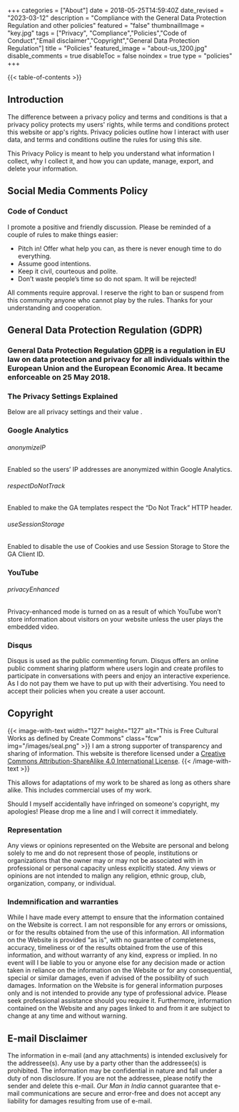 +++
categories = ["About"]
date = 2018-05-25T14:59:40Z
date_revised = "2023-03-12"
description = "Compliance with the General Data Protection Regulation and other policies"
featured = "false"
thumbnailImage = "key.jpg"
tags = ["Privacy", "Compliance","Policies","Code of Conduct","Email disclaimer","Copyright","General Data Protection Regulation"]
title = "Policies"
featured_image = "about-us_1200.jpg"
disable_comments = true
disableToc = false
noindex = true
type = "policies"
+++

{{< table-of-contents >}}

## Introduction
The difference between a privacy policy and terms and conditions is that a privacy policy protects my users' rights, while terms and conditions protect this website or app's rights. Privacy policies outline how I interact with user data, and terms and conditions outline the rules for using this site.

This Privacy Policy is meant to help you understand what information I collect, why I collect it, and how you can update, manage, export, and delete your information.


## Social Media Comments Policy

### Code of Conduct

I promote a positive and friendly discussion. Please be reminded of a couple of rules to make things easier:

* Pitch in!  Offer what help you can, as there is never enough time to do everything. 
* Assume good intentions. 
* Keep it civil, courteous and polite. 
* Don’t waste people’s time so do not spam. It will be rejected!

All comments require approval. I reserve the right to ban or suspend from this community anyone who cannot play by the rules. Thanks for your understanding and cooperation.


## General Data Protection Regulation (GDPR)

### General Data Protection Regulation [GDPR](https://en.wikipedia.org/wiki/General_Data_Protection_Regulation "GDPR") is a regulation in EU law on data protection and privacy for all individuals within the European Union and the European Economic Area. It became enforceable on 25 May 2018.


### The Privacy Settings Explained
Below are all privacy settings and their value . 

### Google Analytics

###### _anonymizeIP_
Enabled so the users’ IP addresses are anonymized within Google Analytics.

###### _respectDoNotTrack_
Enabled to make the GA templates respect the “Do Not Track” HTTP header.

###### _useSessionStorage_
Enabled to disable the use of Cookies and use Session Storage to Store the GA Client ID.

### YouTube

###### _privacyEnhanced_
Privacy-enhanced mode is turned on as a result of which YouTube won’t store information about visitors on your website unless the user plays the embedded video.

### Disqus
Disqus is used as the public commenting forum. Disqus offers an online public comment sharing platform where users login and create profiles to participate in conversations with peers and enjoy an interactive experience. As I do not pay them we have to put up with their advertising. You need to accept their policies when you create a user account. 


## Copyright

{{< image-with-text width="127" height="127" alt="This is Free Cultural Works as defined by Create Commons" class="fcw" img="/images/seal.png" >}}
I am a strong supporter of transparency and sharing of information. This website is therefore licensed under a <a rel="license" href="http://creativecommons.org/licenses/by-sa/4.0/">Creative Commons Attribution-ShareAlike 4.0 International License</a>.
{{< /image-with-text >}}

This allows for adaptations of my work to be shared as long as others share alike. This includes commercial uses of my work.  

Should I myself accidentally have infringed on someone's copyright, my apologies! Please drop me a line and I will correct it immediately.


### Representation

Any views or opinions represented on the Website are personal and belong solely to me and do not represent those of people, institutions or organizations that the owner may or may not be associated with in professional or personal capacity unless explicitly stated. Any views or opinions are not intended to malign any religion, ethnic group, club, organization, company, or individual.

### Indemnification and warranties

While I have made every attempt to ensure that the information contained on the Website is correct. I am not responsible for any errors or omissions, or for the results obtained from the use of this information. All information on the Website is provided "as is", with no guarantee of completeness, accuracy, timeliness or of the results obtained from the use of this information, and without warranty of any kind, express or implied. In no event will I be liable to you or anyone else for any decision made or action taken in reliance on the information on the Website or for any consequential, special or similar damages, even if advised of the possibility of such damages. Information on the Website is for general information purposes only and is not intended to provide any type of professional advice. Please seek professional assistance should you require it. Furthermore, information contained on the Website and any pages linked to and from it are subject to change at any time and without warning.


## E-mail Disclaimer

The information in e-mail (and any attachments) is intended exclusively for the addressee(s). Any use by a party other than the addressee(s) is prohibited. The information may be confidential in nature and fall under a duty of non disclosure. If you are not the addressee, please notify the sender and delete this e-mail. *Our Man in India* cannot guarantee that e-mail communications are secure and error-free and does not accept any liability for damages resulting from use of e-mail.

